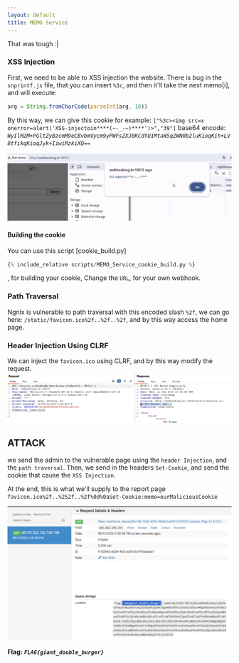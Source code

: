 ```yaml
---
layout: default
title: MEMO Service
---
```




That was tough :|

### XSS Injection
First, we need to be able to XSS injection the website.
There is bug in the `snprintf.js` file, that you can insert `%3c`, and then it'll take the next memo[i], and will execute:
```js
arg = String.fromCharCode(parseInt(arg, 10))
```

By this way, we can give this cookie for example:
`["%3c><img src=x onerror=alert('XSS-injectoin****(~-_-~)****')>","39"]` 
base64 encode:
  *`WyIlM2M+PGltZyBzcmM9eCBvbmVycm9yPWFsZXJ0KCdYU1MtaW5qZWN0b2luKioqKih+LV8tfikqKioqJyk+IiwiMzkiXQ==`*

![XSS injection](./images/MEMO_XSS_injection.png)

#### Building the cookie

You can use this script [cookie_build.py]
```scripts/MEMO_Service_cookie_build.py
{% include_relative scripts/MEMO_Service_cookie_build.py %}
```
, for building your cookie, Change the `URL`, for your own webhook.

### Path Traversal

Ngnix is vulnerable to path traversal with this encoded slash `%2f`, we can go here: `/static/favicon.ico%2f..%2f..%2f`, and by this way access the home page.

### Header Injection Using CLRF

We can inject the `favicon.ico` using CLRF, and by this way modify the request.
![header Injection](./images/MEMO_Header_injection.png)

## ATTACK

we send the admin to the vulnerable page using the `header Injection`, and the `path traversal`. 
Then, we send in the headers `Set-Cookie`, and send the cookie that cause the `XSS Injection`.

At the end, this is what we'll supply to the report page
`favicon.ico%2f..%252f..%2f%0d%0aSet-Cookie:memo=ourMaliciousCookie`

![MEMO_final](./images/MEMO_Service_FLAG.png)

**Flag:** ***`FLAG{giant_double_burger}`*** 

